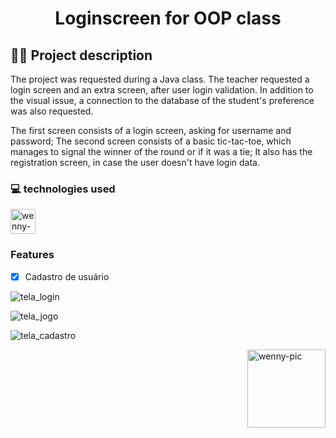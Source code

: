 <h1 align="center">Loginscreen for OOP class</h1>

## 👩‍💻 Project description
The project was requested during a Java class. The teacher requested a login screen and an extra screen, after user login validation. In addition to the visual issue, a connection to the database of the student's preference was also requested.

The first screen consists of a login screen, asking for username and password;
The second screen consists of a basic tic-tac-toe, which manages to signal the winner of the round or if it was a tie;
It also has the registration screen, in case the user doesn't have login data.</p>

### 💻 technologies used
<div>
  <img align="center" alt="wenny-html" height ="40" widht="50" src="https://cdn.jsdelivr.net/gh/devicons/devicon/icons/java/java-original-wordmark.svg" />           
</div>

### Features

- [x] Cadastro de usuário

![tela_login](https://user-images.githubusercontent.com/101837881/164041648-c02a27eb-bd01-45b0-bc5c-88f78d81ac60.PNG)

![tela_jogo](https://user-images.githubusercontent.com/101837881/164041677-733bef45-6538-46fc-b41b-958f55751299.PNG)

![tela_cadastro](https://user-images.githubusercontent.com/101837881/164041708-cf16e96f-7ce4-4369-8898-adb3949b88b5.PNG)

<p> <img align="right" alt="wenny-pic" src="https://i.picasion.com/pic92/9558e847075146684fa2b2f72ab88dea.gif" width="125" height="125" border="0"/>

